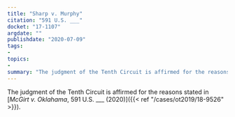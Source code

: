 ```yaml
---
title: "Sharp v. Murphy"
citation: "591 U.S. ___"
docket: "17-1107"
argdate: ""
publishdate: "2020-07-09"
tags:
- 
topics:
- 
summary: "The judgment of the Tenth Circuit is affirmed for the reasons stated in McGirt v. Oklahoma, 591 U.S. ___."
---
```

The judgment of the Tenth Circuit is affirmed for the reasons stated in [*McGirt v. Oklahama*, 591 U.S. ___ (2020)]({{< ref "/cases/ot2019/18-9526" >}}).

